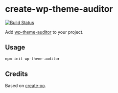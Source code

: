 # create-wp-theme-auditor

[![Build Status](https://badgen.net/github/status/wpaccessibility/create-wp-theme-auditor)](https://github.com/wpaccessibility/create-wp-theme-auditor/actions/)

Add [wp-theme-auditor](https://github.com/wpaccessibility/wp-theme-auditor) to your project.

## Usage

```bash
npm init wp-theme-auditor
```

## Credits

Based on [create-xo](https://github.com/xojs/create-xo).
